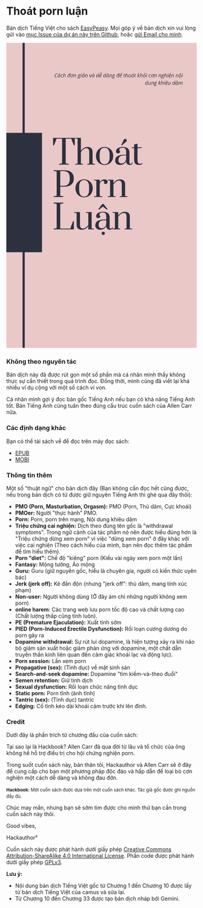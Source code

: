 # Thoát porn luận

Bản dịch Tiếng Việt cho sách [EasyPeasy](https://read.easypeasymethod.org/). Mọi góp ý về bản dịch xin vui lòng gửi vào [mục Issue của dự án này trên Github](https://github.com/duy103zxc/easypeasymethod-vi/issues), hoặc [gửi Email cho mình](mailto:duykhanh471@protonmail.com).

![](images/easypeasy.png)

### Không theo nguyên tác

Bản dịch này đã được rút gọn một số phần mà cá nhân mình thấy không thực sự cần thiết trong quá trình đọc. Đồng thời, mình cũng đã viết lại khá nhiều ví dụ cộng với một số cách ví von.

Cá nhân mình gợi ý đọc bản gốc Tiếng Anh nếu bạn có khả năng Tiếng Anh tốt. Bản Tiếng Anh cũng tuân theo đúng cấu trúc cuốn sách của Allen Carr nữa.

### Các định dạng khác
Bạn có thể tải sách về để đọc trên máy đọc sách:

- [EPUB](thoat-porn-luan.epub)
- [MOBI](thoat-porn-luan.mobi)

### Thông tin thêm

Một số "thuật ngữ" cho bản dịch đây (Bạn không cần đọc hết cũng được, nếu trong bản dịch có từ được giữ nguyên Tiếng Anh thì ghé qua đây thôi):

- **PMO (Porn, Masturbation, Orgasm):** PMO (Porn, Thủ dâm, Cực khoái)
- **PMOer:** Người "thực hành" PMO.
- **Porn:** Porn, porn trên mạng, Nội dung khiêu dâm
- **Triệu chứng cai nghiện:** Dịch theo đúng tên gốc là "withdrawal symptoms". Trong ngữ cảnh của tác phẩm nó nên được hiểu đúng hơn là "Triệu chứng dừng xem porn" vì việc "dừng xem porn" ở đây khác với việc cai nghiện (Theo cách hiểu của mình, bạn nên đọc thêm tác phẩm để tìm hiểu thêm).
- **Porn "diet":** Chế độ "kiêng" porn (Kiểu vài ngày xem porn một lần)
- **Fantasy:** Mộng tưởng, Ảo mộng
- **Guru:** Guru (giữ nguyên gốc, hiểu là chuyên gia, người có kiến thức uyên bác)
- **Jerk (jerk off):** Kẻ đần độn (nhưng "jerk off": thủ dâm, mang tính xúc phạm)
- **Non-user:** Người không dùng (Ở đây ám chỉ những người không xem porn)
- **online harem**: Các trang web lưu porn tốc độ cao và chất lượng cao (Chất lượng thấp cũng tính luôn).
- **PE (Premature Ejaculation):** Xuất tinh sớm
- **PIED (Porn-Induced Erectile Dysfunction):** Rối loạn cương dương do porn gây ra
- **Dopamine withdrawal:** Sự rút lui dopamine, là hiện tượng xảy ra khi não bộ giảm sản xuất hoặc giảm phản ứng với dopamine, một chất dẫn truyền thần kinh liên quan đến cảm giác khoái lạc và động lực).
- **Porn session:** Lần xem porn
- **Propagative (sex):** (Tình dục) về mặt sinh sản
- **Search-and-seek dopamine:** Dopamine "tìm kiếm-và-theo đuổi"
- **Semen retention:** Giữ tinh dịch
- **Sexual dysfunction:** Rối loạn chức năng tình dục
- **Static porn:** Porn tĩnh (ảnh tĩnh)
- **Tantric (sex):** (Tình dục) tantric
- **Edging:** Cố tình kéo dài khoái cảm trước khi lên đỉnh.


### Credit
Dưới đây là phần trích từ chương đầu của cuốn sách:

Tại sao lại là Hackbook? Allen Carr đã qua đời từ lâu và tổ chức của ông không hề hỗ trợ điều trị cho hội chứng nghiện porn. 

Trong suốt cuốn sách này, bản thân tôi, Hackauthor và Allen Carr sẽ ở đây để cung cấp cho bạn một phương pháp độc đáo và hấp dẫn để loại bỏ cơn nghiện một cách dễ dàng và không đau đớn.

<span style="font-size:smaller;">**Hackbook:** Một cuốn sách được dựa trên một cuốn sách khác. Tác giả gốc được ghi nguồn đầy đủ. </span>

Chúc may mắn, nhưng bạn sẽ sớm tìm được cho mình thứ bạn cần trong cuốn sách này thôi.

Good vibes,

Hackauthor²

Cuốn sách này được phát hành dưới giấy phép [Creative Commons Attribution-ShareAlike 4.0 International License](https://creativecommons.org/licenses/by-sa/4.0/). Phần code được phát hành dưới giấy phép [GPLv3](https://gitlab.com/snuggy/easypeasy/-/blob/master/LICENSE).


**Lưu ý:** 

- Nội dung bản dịch Tiếng Việt gốc từ Chương 1 đến Chương 10 được lấy từ bản dịch Tiếng Việt của camus và sửa lại.
- Từ Chương 10 đến Chương 33 được tạo bản dịch nháp bởi Gemini.